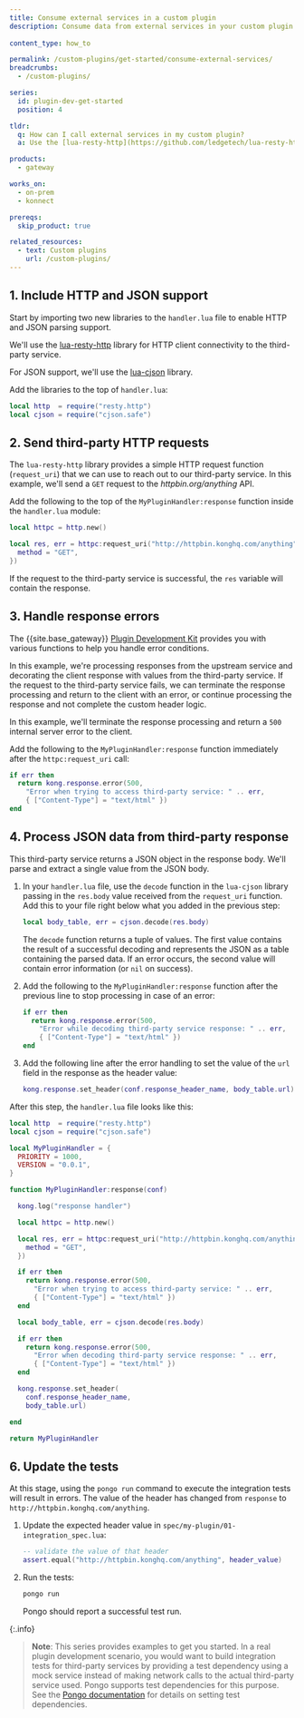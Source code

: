 ```yaml
---
title: Consume external services in a custom plugin
description: Consume data from external services in your custom plugin using an HTTP client and parsing JSON values.
  
content_type: how_to

permalink: /custom-plugins/get-started/consume-external-services/
breadcrumbs:
  - /custom-plugins/

series:
  id: plugin-dev-get-started
  position: 4

tldr:
  q: How can I call external services in my custom plugin?
  a: Use the [lua-resty-http](https://github.com/ledgetech/lua-resty-http) and [lua-cjson](https://github.com/mpx/lua-cjson) libraries to make HTTP requests and parse the JSON responses.

products:
  - gateway

works_on:
  - on-prem
  - konnect

prereqs:
  skip_product: true

related_resources:
  - text: Custom plugins
    url: /custom-plugins/
---
```


## 1. Include HTTP and JSON support

Start by importing two new libraries to the `handler.lua` file to enable 
HTTP and JSON parsing support. 

We'll use the [lua-resty-http](https://github.com/ledgetech/lua-resty-http)
library for HTTP client connectivity to the third-party service.

For JSON support, we'll use the [lua-cjson](https://github.com/mpx/lua-cjson) library.

Add the libraries to the top of `handler.lua`:

```lua
local http  = require("resty.http")
local cjson = require("cjson.safe")
```

## 2. Send third-party HTTP requests

The `lua-resty-http` library provides a simple HTTP request
function (`request_uri`) that we can use to reach out to our third-party service. 
In this example, we'll send a `GET` request to the _httpbin.org/anything_ API.

Add the following to the top of the `MyPluginHandler:response` function inside the
`handler.lua` module:
```lua
local httpc = http.new()

local res, err = httpc:request_uri("http://httpbin.konghq.com/anything", {
  method = "GET",
})
```

If the request to the third-party service is successful, the `res` 
variable will contain the response.

## 3. Handle response errors

The {{site.base_gateway}} 
[Plugin Development Kit](/gateway/pdk/reference/) 
provides you with various functions to help you handle error conditions.

In this example, we're processing responses from the upstream service
and decorating the client response with values from the third-party service. 
If the request to the third-party service fails, we can terminate the response processing and return to the client with an error, 
or continue processing the response and not complete the custom header logic. 

In this example, we'll terminate the
response processing and return a `500` internal server error to the client.

Add the following to the `MyPluginHandler:response` function immediately
after the `httpc:request_uri` call:

```lua
if err then
  return kong.response.error(500,
    "Error when trying to access third-party service: " .. err,
    { ["Content-Type"] = "text/html" })
end
```

## 4. Process JSON data from third-party response

This third-party service returns a JSON object in the response body. 
We'll parse and extract a single value from the JSON body.

1. In your `handler.lua` file, use the `decode` function in the `lua-cjson` library passing in the `res.body` value received from the `request_uri` function. Add this to your file right below what you added in the previous step:
   ```lua
   local body_table, err = cjson.decode(res.body)
   ```

   The `decode` function returns a tuple of values. The first value contains the result of a successful decoding and represents the JSON as a table containing the parsed data. If an error occurs, the second value will contain error information (or `nil` on success).

1. Add the following to the `MyPluginHandler:response` function after the previous line to stop processing in case of an error:
   ```lua
   if err then
     return kong.response.error(500,
       "Error while decoding third-party service response: " .. err,
       { ["Content-Type"] = "text/html" })
   end
   ```

1. Add the following line after the error handling to set the value of the `url` field in the response as the header value:
   ```lua
   kong.response.set_header(conf.response_header_name, body_table.url)
   ```

After this step, the `handler.lua` file looks like this:
```lua
local http  = require("resty.http")
local cjson = require("cjson.safe")

local MyPluginHandler = {
  PRIORITY = 1000,
  VERSION = "0.0.1",
}

function MyPluginHandler:response(conf)

  kong.log("response handler")

  local httpc = http.new()

  local res, err = httpc:request_uri("http://httpbin.konghq.com/anything", {
    method = "GET",
  })

  if err then
    return kong.response.error(500,
      "Error when trying to access third-party service: " .. err,
      { ["Content-Type"] = "text/html" })
  end

  local body_table, err = cjson.decode(res.body)

  if err then
    return kong.response.error(500,
      "Error when decoding third-party service response: " .. err,
      { ["Content-Type"] = "text/html" })
  end

  kong.response.set_header(
    conf.response_header_name,
    body_table.url)

end

return MyPluginHandler
```

## 6. Update the tests

At this stage, using the `pongo run` command to execute the integration tests will result in errors.
The value of the header has changed from `response` to `http://httpbin.konghq.com/anything`. 

1. Update the expected header value in `spec/my-plugin/01-integration_spec.lua`:
   ```lua
   -- validate the value of that header
   assert.equal("http://httpbin.konghq.com/anything", header_value)
   ```

1. Run the tests:
   ```sh
   pongo run
   ```
   Pongo should report a successful test run.

{:.info}
> **Note**: This series provides examples to get you started. 
> In a real plugin development scenario, you would want to build integration tests for third-party services by providing a test dependency using a mock service instead of making network calls to the actual third-party service used. 
> Pongo supports test dependencies for this purpose. 
> See the [Pongo documentation](https://github.com/Kong/kong-pongo?tab=readme-ov-file#test-dependencies) for details on setting test dependencies.